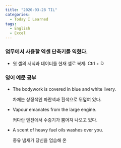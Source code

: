 ```yaml
---
title: "2020-03-28 TIL"
categories:
  - Today I Learned
tags:
  - English
  - Excel
---
```


### 업무에서 사용할 엑셀 단축키를 익혔다.
  - 윗 셀의 서식과 데이터를 현재 셀로 복제: Ctrl + D

### 영어 예문 공부
  - The bodywork is covered in blue and white livery.
  
    차체는 상징색인 파란색과 흰색으로 뒤덮여 있다.
    
  - Vapour emanates from the large engine.
  
    커다란 엔진에서 수증기가 뿜어져 나오고 있다.
    
  - A scent of heavy fuel oils washes over you.
  
    중유 냄새가 당신을 엄습해 온
  

